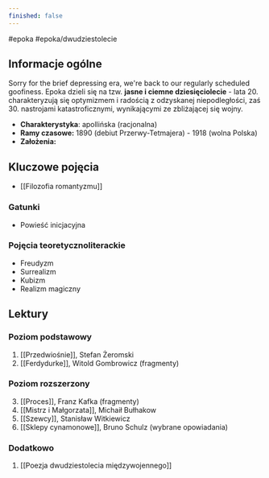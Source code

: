 ```yaml
---
finished: false
---
```

#epoka #epoka/dwudziestolecie
## Informacje ogólne
Sorry for the brief depressing era, we're back to our regularly scheduled goofiness. Epoka dzieli się na tzw. **jasne i ciemne dziesięciolecie** - lata 20. charakteryzują się optymizmem i radością z odzyskanej niepodległości, zaś 30. nastrojami katastroficznymi, wynikającymi ze zbliżającej się wojny.
- **Charakterystyka**: apollińska (racjonalna)
- **Ramy czasowe:** 1890 (debiut Przerwy-Tetmajera) - 1918 (wolna Polska)
- **Założenia:** 
## Kluczowe pojęcia
- [[Filozofia romantyzmu]]
### Gatunki
- Powieść inicjacyjna
### Pojęcia teoretycznoliterackie
- Freudyzm
- Surrealizm
- Kubizm
- Realizm magiczny
## Lektury

### Poziom podstawowy
1. [[Przedwiośnie]], Stefan Żeromski
2. [[Ferdydurke]], Witold Gombrowicz (fragmenty)
### Poziom rozszerzony
3. [[Proces]], Franz Kafka (fragmenty)
4. [[Mistrz i Małgorzata]], Michaił Bułhakow
5. [[Szewcy]], Stanisław Witkiewicz 
6. [[Sklepy cynamonowe]], Bruno Schulz (wybrane opowiadania)

### Dodatkowo
1. [[Poezja dwudziestolecia międzywojennego]]